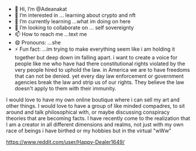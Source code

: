 - 👋 Hi, I’m @Adeanakat
- 👀 I’m interested in ... learning about crypto and nft
- 🌱 I’m currently learning ...what im doing on here
- 💞️ I’m looking to collaborate on ... self sovereignty 
- 📫 How to reach me ...text me
- 😄 Pronouns: ...she
- ⚡ Fun fact: ...im trying to make everything seem like i am holding it together but deep down im falling apart.
i want to create a voice for people like me who have had there constitutional rights violated by the very people hired to uphold the law. in America  we are to have freedoms that can not be denied. yet every day law enforcement or government agencies break the law and strip us of our rights. They believe the law doesn't apply to them with their immunity. 
<!---
Adeanakat/Adeanakat is a ✨ special ✨ repository because its `README.md` (this file) appears on your GitHub profile.
You can click the Preview link to take a look at your changes.
--->
I would love to have my own online boutique where i can sell my art and other things. I would love to have a group of like minded compadres, to sit around and talk philosophical with, or maybe discussing conspiracy theories that are becoming facts. 
I have recently come to the realization that I am a creator in all different dimensions and realms, not just with my own race of beings i have birthed or my hobbies but in the virtual "wWw" 

https://www.reddit.com/user/Happy-Dealer1649/
